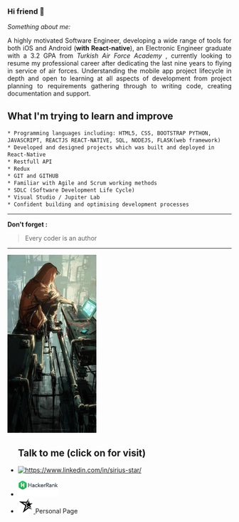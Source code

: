 ### Hi friend 👋

_Something about me:_

 <p ALIGN="justify"> A highly motivated Software Engineer, developing a wide range of tools for both iOS and Android (<b>with React-native</b>), an Electronic Engineer graduate with a 3.2 GPA from <i>Turkish Air Force Academy</i> , currently looking to resume my professional career after dedicating the last nine years to flying in service of air forces. Understanding the mobile app project lifecycle in depth and open to learning at all aspects of development from project planning to requirements gathering through to writing code, creating documentation and support.</p>
 
## What I'm trying to learn and improve
 	* Programming languages including: HTML5, CSS, BOOTSTRAP PYTHON, JAVASCRIPT, REACTJS REACT-NATIVE, SQL, NODEJS, FLASK(web framework)
 	* Developed and designed projects which was built and deployed in React-Native
    * Restfull API
 	* Redux
 	* GIT and GITHUB 
 	* Familiar with Agile and Scrum working methods
 	* SDLC (Software Development Life Cycle)
 	* Visual Studio / Jupiter Lab
 	* Confident building and optimising development processes
<hr>

**Don't forget :**
 > Every coder is an author

<hr>
<div>
    <div>
        <div width="5rem">
          <img src="Wv6FAwWy.jpg" height="400px"/> 
        </div>
        <ul>
            <h2>Talk to me <span>(click on for visit)</span></h2> 
            <li>
                <a href="https://www.linkedin.com/in/sirius-star" target="_blank">
                <img src="https://img.shields.io/badge/%20-linkedin-0072b1" alt="https://www.linkedin.com/in/sirius-star/" width="65px">
                </a>  
            </li>
            <li>
                <a href="https://www.hackerrank.com/Sirius_Star" target="_blank"> 
                    <img src="hackerrank.png" width="90px" alt="https://www.hackerrank.com/Sirius_Star">
                </a>
            </li>
            <li>
             <a href="https://sirius-star42.github.io/Hasan-DALKILIC/" target="_blank">
                <img src="star.png" width="35px" alt="https://sirius-star42.github.io/Hasan-DALKILIC/"> 
             </a>Personal Page
            </li>
        </ul>  
    </div>       
</div>

